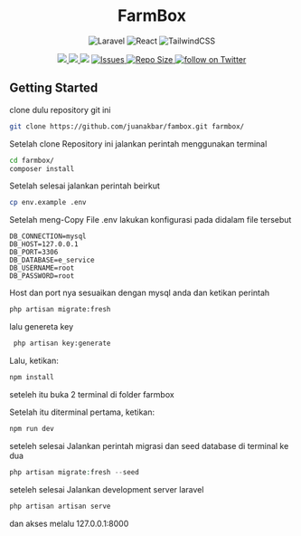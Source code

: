 <div align="center">

# FarmBox
![Laravel](https://img.shields.io/badge/laravel-%23FF2D20.svg?style=for-the-badge&logo=laravel&logoColor=white)
![React](https://img.shields.io/badge/react-%2320232a.svg?style=for-the-badge&logo=react&logoColor=%2361DAFB)
![TailwindCSS](https://img.shields.io/badge/tailwindcss-%2338B2AC.svg?style=for-the-badge&logo=tailwind-css&logoColor=white)

<p align="center">
  <a href="https://github.com/juanakbar/fambox/pulse">
    <img src="https://img.shields.io/github/last-commit/juanakbar/fambox?style=for-the-badge&logo=github&color=7dc4e4&logoColor=D9E0EE&labelColor=302D41"/>
  </a>
  <a href="https://github.com/juanakbar/fambox/stargazers">
    <img src="https://img.shields.io/github/stars/juanakbar/fambox?style=for-the-badge&logo=apachespark&color=eed49f&logoColor=D9E0EE&labelColor=302D41"/>
  </a>
  <a href="https://github.com/juanakbar/fambox/blob/master/LICENSE"><img src="https://img.shields.io/github/license/juanakbar/fambox?color=%2361afef&style=for-the-badge"></a>
  <a href="https://github.com/juanakbar/fambox/issues">
  <img
        alt="Issues"
        src="https://img.shields.io/github/issues-raw/juanakbar/fambox?colorA=363A4f&colorB=F5A97F&logo=github&logoColor=D9E0EE&style=for-the-badge">
    </a>
  </a>
  <a href="https://github.com/juanakbar/fambox">
      <img alt="Repo Size" src="https://img.shields.io/github/repo-size/juanakbar/fambox?color=%23DDB6F2&label=SIZE&logo=codesandbox&style=for-the-badge&logoColor=D9E0EE&labelColor=302D41" />
    </a>
    <a href="https://twitter.com/intent/follow?screen_name=IndrianJuan">
      <img alt="follow on Twitter" src="https://img.shields.io/twitter/follow/IndrianJuan?style=for-the-badge&logo=twitter&color=8aadf3&logoColor=D9E0EE&labelColor=302D41" />
    </a>
</p>

</div>

## Getting Started
clone dulu repository git ini
```bash
git clone https://github.com/juanakbar/fambox.git farmbox/
```
Setelah clone Repository ini jalankan perintah menggunakan terminal
```bash
cd farmbox/
composer install
```
Setelah selesai  jalankan perintah beirkut
```bash
cp env.example .env
```
Setelah meng-Copy File .env lakukan konfigurasi pada didalam file tersebut
```env
DB_CONNECTION=mysql
DB_HOST=127.0.0.1
DB_PORT=3306
DB_DATABASE=e_service
DB_USERNAME=root
DB_PASSWORD=root
```
Host dan port nya sesuaikan dengan mysql anda dan ketikan perintah
```bash
php artisan migrate:fresh
```
lalu genereta key
```bash
 php artisan key:generate
```
Lalu, ketikan:

```bash
npm install
```
seteleh itu buka 2 terminal di folder farmbox

Setelah itu diterminal pertama, ketikan:
```bash
npm run dev
```
seteleh selesai Jalankan perintah migrasi dan seed database di terminal ke dua
```php
php artisan migrate:fresh --seed
```
seteleh selesai Jalankan development server laravel
```php
php artisan artisan serve
```

dan akses melalu 127.0.0.1:8000
